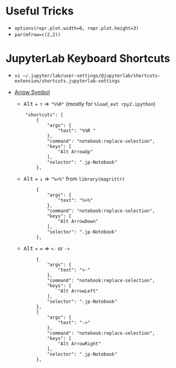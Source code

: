 # Useful Tricks

- `options(repr.plot.width=8, repr.plot.height=3)`
- `par(mfrow=c(2,2))`

# JupyterLab Keyboard Shortcuts

- `vi ~/.jupyter/lab/user-settings/@jupyterlab/shortcuts-extension/shortcuts.jupyterlab-settings`
- [Arrow Symbol](https://www.toptal.com/designers/htmlarrows/arrows/)
    - <kbd>Alt</kbd> + <kbd>&#8593;</kbd> $\Rightarrow$   `"%%R"` (mostly for  `%load_ext rpy2.ipython`)
    ```
        "shortcuts": [
            {
                "args": {
                    "text": "%%R "
                },
                "command": "notebook:replace-selection",
                "keys": [
                    "Alt ArrowUp"
                ],
                "selector": ".jp-Notebook"
            },
    ```
    - <kbd>Alt</kbd> + <kbd>&#8595;</kbd> $\Rightarrow$   `"%>%"`  from `library(magrittr)`
    ```
            {
                "args": {
                    "text": "%>%"
                },
                "command": "notebook:replace-selection",
                "keys": [
                    "Alt ArrowDown"
                ],
                "selector": ".jp-Notebook"
            },

    ```

    - <kbd>Alt</kbd> + <kbd>&#8596;</kbd> $\Rightarrow$   `<-` or `->`
    ```
            {
                "args": {
                    "text": "<-"
                },
                "command": "notebook:replace-selection",
                "keys": [
                    "Alt ArrowLeft"
                ],
                "selector": ".jp-Notebook"
            },
            {
                "args": {
                    "text": "->"
                },
                "command": "notebook:replace-selection",
                "keys": [
                    "Alt ArrowRight"
                ],
                "selector": ".jp-Notebook"
            },
    ```
